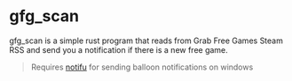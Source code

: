 # gfg_scan
gfg_scan is a simple rust program that reads from Grab Free Games Steam RSS and send you a notification if there is a new free game.
> Requires [notifu](https://www.paralint.com/projects/notifu/) for sending balloon notifications on windows
